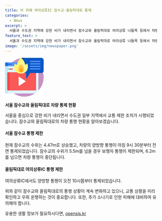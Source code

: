 ```yaml
---
title: 비 피해 여의상류IC 잠수교·올림픽대로 통제
categories:
  - News
excerpt: >
  서울과 수도권 지역에 강한 비가 내리면서 잠수교와 올림픽대로 여의상류 나들목 등에서 차량 통제가 이뤄지고 있습니다. 팔당댐 방류량 늘어남에 따라 차량 통제가 이뤄지고, 이로 인해 교통에 영향을 주고 있습니다. 또한 경기 북부 지역에서도 많은 비로 인해 도로 침수와 토사 유출로 인한 통제가 이뤄지고 있으며, 비 피해 신고가 접수되고 있습니다. 이에 주민들은 추가 피해를 막기 위해 유의해야 합니다.
feature_text: >
  서울과 수도권 지역에 강한 비가 내리면서 잠수교와 올림픽대로 여의상류 나들목 등에서 차량 통제가 이뤄지고 있습니다. 팔당댐 방류량 늘어남에 따라 차량 통제가 이뤄지고, 이로 인해 교통에 영향을 주고 있습니다. 또한 경기 북부 지역에서도 많은 비로 인해 도로 침수와 토사 유출로 인한 통제가 이뤄지고 있으며, 비 피해 신고가 접수되고 있습니다. 이에 주민들은 추가 피해를 막기 위해 유의해야 합니다.
image: '/assets/img/newspaper.png'
---
```


<p><img src="/assets/img/news.png" alt="rentncar 속보" /></p>

<p><strong>서울 잠수교와 올림픽대로 차량 통제 현황</strong></p>

<p>서울을 중심으로 강한 비가 내리면서 수도권 일부 지역에서 교통 제한 조치가 시행되었습니다. 잠수교와 올림픽대로의 차량 통행 현황을 알아보겠습니다.</p>

<h4><strong>서울 잠수교 통행 제한</strong></h4>

<p>현재 잠수교의 수위는 4.47m로 상승했고, 차량의 양방향 통행이 아침 9시 30분부터 전면 통제되었습니다. 잠수교의 수위가 5.5m를 넘을 경우 보행자 통행이 제한되며, 6.2m를 넘으면 차량 통행이 중단됩니다.</p>

<h4><strong>올림픽대로 여의상류IC 통행 제한</strong></h4>

<p>여의상류IC에서도 양방향 통행이 오전 10시쯤부터 통제되었습니다.</p>

<p>위와 같이 잠수교와 올림픽대로의 통행 상황이 계속 변화하고 있으니, 교통 상황을 미리 확인하고 우회 운행하는 것이 중요합니다. 또한, 추가 소나기로 인한 피해에 대비하여 유의해야 합니다.</p>
유용한 생활 정보가 필요하시다면, <a href="https://opensis.kr" rel="dofollow">opensis.kr</a>


